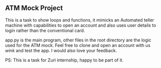 ## ATM Mock Project
This is a task to show loops and functions, it mimicks an Automated teller machine with capabilities to open an account and also uses user details to login rather than the conventional card.

app.py is the main program, other files in the root directory are the logic used for the ATM mock.
Feel free to clone and open an account with us *wink* and test the app.
I would also love your feedback.

PS: This is a task for Zuri internship, happy to be part of it.
